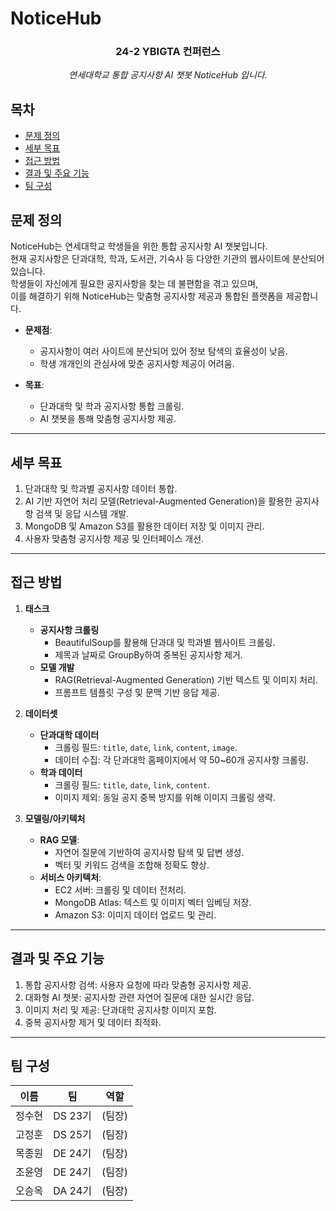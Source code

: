# NoticeHub

<div align="center">
<h3>24-2 YBIGTA 컨퍼런스</h3>

<em>연세대학교 통합 공지사항 AI 챗봇 NoticeHub 입니다. </em>

</div>

## 목차
- [문제 정의](#문제-정의)
- [세부 목표](#세부-목표)
- [접근 방법](#접근-방법)
- [결과 및 주요 기능](#결과-및-주요-기능)
- [팀 구성](#팀-구성)

## 문제 정의

NoticeHub는 연세대학교 학생들을 위한 통합 공지사항 AI 챗봇입니다.  
현재 공지사항은 단과대학, 학과, 도서관, 기숙사 등 다양한 기관의 웹사이트에 분산되어 있습니다.  
학생들이 자신에게 필요한 공지사항을 찾는 데 불편함을 겪고 있으며,  
이를 해결하기 위해 NoticeHub는 맞춤형 공지사항 제공과 통합된 플랫폼을 제공합니다.


- **문제점**:
  - 공지사항이 여러 사이트에 분산되어 있어 정보 탐색의 효율성이 낮음.
  - 학생 개개인의 관심사에 맞춘 공지사항 제공이 어려움.

- **목표**:
  - 단과대학 및 학과 공지사항 통합 크롤링.
  - AI 챗봇을 통해 맞춤형 공지사항 제공.

---

## 세부 목표

1. 단과대학 및 학과별 공지사항 데이터 통합.
2. AI 기반 자연어 처리 모델(Retrieval-Augmented Generation)을 활용한 공지사항 검색 및 응답 시스템 개발.
3. MongoDB 및 Amazon S3를 활용한 데이터 저장 및 이미지 관리.
4. 사용자 맞춤형 공지사항 제공 및 인터페이스 개선.

---

## 접근 방법

1. **태스크**
    - **공지사항 크롤링**
        - BeautifulSoup를 활용해 단과대 및 학과별 웹사이트 크롤링.
        - 제목과 날짜로 GroupBy하여 중복된 공지사항 제거.
    - **모델 개발**
        - RAG(Retrieval-Augmented Generation) 기반 텍스트 및 이미지 처리.
        - 프롬프트 템플릿 구성 및 문맥 기반 응답 제공.

2. **데이터셋**
    - **단과대학 데이터**
        - 크롤링 필드: `title`, `date`, `link`, `content`, `image`.
        - 데이터 수집: 각 단과대학 홈페이지에서 약 50~60개 공지사항 크롤링.
    - **학과 데이터**
        - 크롤링 필드: `title`, `date`, `link`, `content`.
        - 이미지 제외: 동일 공지 중복 방지를 위해 이미지 크롤링 생략.

3. **모델링/아키텍처**
    - **RAG 모델**:
        - 자연어 질문에 기반하여 공지사항 탐색 및 답변 생성.
        - 벡터 및 키워드 검색을 조합해 정확도 향상.
    - **서비스 아키텍처**:
        - EC2 서버: 크롤링 및 데이터 전처리.
        - MongoDB Atlas: 텍스트 및 이미지 벡터 임베딩 저장.
        - Amazon S3: 이미지 데이터 업로드 및 관리.

---

## 결과 및 주요 기능

1. 통합 공지사항 검색: 사용자 요청에 따라 맞춤형 공지사항 제공.
2. 대화형 AI 챗봇: 공지사항 관련 자연어 질문에 대한 실시간 응답.
3. 이미지 처리 및 제공: 단과대학 공지사항 이미지 포함.
4. 중복 공지사항 제거 및 데이터 최적화.

---

## 팀 구성

|이름|팀|역할|
|-|-|-|
|정수현|DS 23기|(팀장)|
|고정훈|DS 25기|(팀장)|
|목종원|DE 24기|(팀장)|
|조윤영|DE 24기|(팀장)|
|오승옥|DA 24기|(팀장)|
